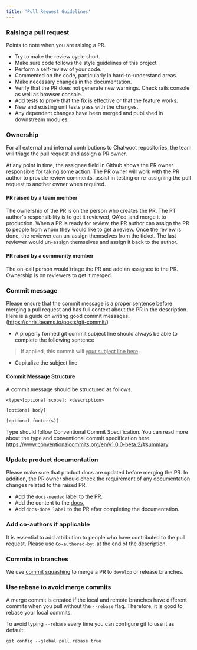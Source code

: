 ```yaml
---
title: 'Pull Request Guidelines'
---
```


### Raising a pull request

Points to note when you are raising a PR.
- Try to make the review cycle short.
- Make sure code follows the style guidelines of this project
- Perform a self-review of your code.
- Commented on the code, particularly in hard-to-understand areas.
- Make necessary changes in the documentation.
- Verify that the PR does not generate new warnings. Check rails console as well as browser console.
- Add tests to prove that the fix is effective or that the feature works.
- New and existing unit tests pass with the changes.
- Any dependent changes have been merged and published in downstream modules.

### Ownership

For all external and internal contributions to Chatwoot repositories, the team will triage the pull request and assign a PR owner.

At any point in time, the assignee field in Github shows the PR owner responsible for taking some action. The PR owner will work with the PR author to provide review comments, assist in testing or re-assigning the pull request to another owner when required.

#### PR raised by a team member

The ownership of the PR is on the person who creates the PR. The PT author's responsibility is to get it reviewed, QA'ed, and merge it to production. When a PR is ready for review, the PR author can assign the PR to people from whom they would like to get a review. Once the review is done, the reviewer can un-assign themselves from the ticket. The last reviewer would un-assign themselves and assign it back to the author.

#### PR raised by a community member

The on-call person would triage the PR and add an assignee to the PR. Ownership is on reviewers to get it merged.

### Commit message

Please ensure that the commit message is a proper sentence before merging a pull request and has full context about the PR in the description. Here is a guide on writing good commit messages. (https://chris.beams.io/posts/git-commit/)

- A properly formed git commit subject line should always be able to complete the following sentence

> If applied, this commit will <ins>your subject line here</ins>

- Capitalize the subject line


#### Commit Message Structure

A commit message should be structured as follows. 

```
<type>[optional scope]: <description>

[optional body]

[optional footer(s)]
```

Type should follow Conventional Commit Specification. You can read more about the type and conventional commit specification here. https://www.conventionalcommits.org/en/v1.0.0-beta.2/#summary

### Update product documentation

Please make sure that product docs are updated before merging the PR. In addition, the PR owner should check the requirement of any documentation changes related to the raised PR.

- Add the `docs-needed` label to the PR.
- Add the content to the [docs](https://github.com/chatwoot/docs),
- Add `docs-done label` to the PR after completing the documentation.

### Add co-authors if applicable

It is essential to add attribution to people who have contributed to the pull request. Please use `Co-authored-by:` at the end of the description.

### Commits in branches

We use [commit squashing](https://docs.github.com/en/desktop/contributing-and-collaborating-using-github-desktop/managing-commits/squashing-commits#squashing-a-commit) to merge a PR to `develop` or release branches.

### Use rebase to avoid merge commits

A merge commit is created if the local and remote branches have different commits when you pull without the `--rebase` flag. Therefore, it is good to rebase your local commits.

To avoid typing `--rebase` every time you can configure git to use it as default:

```
git config --global pull.rebase true
```
